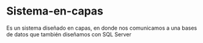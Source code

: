 # Sistema-en-capas
Es un sistema diseñado en capas, en donde nos comunicamos a una bases de datos que también diseñamos con SQL Server
